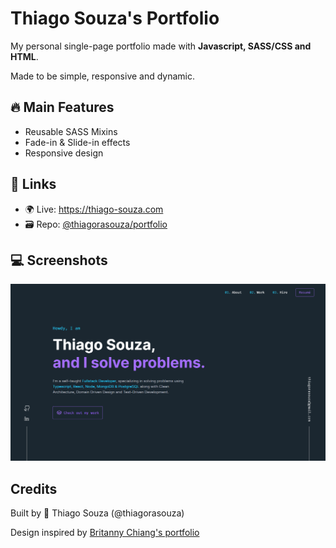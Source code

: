 # Thiago Souza's Portfolio

My personal single-page portfolio made with **Javascript, SASS/CSS and HTML**.

Made to be simple, responsive and dynamic.

## :fire: Main Features

- Reusable SASS Mixins
- Fade-in & Slide-in effects
- Responsive design

## :link: Links

- :earth_africa: Live: <https://thiago-souza.com>
- :card_file_box: Repo: [@thiagorasouza/portfolio](https://github.com/thiagorasouza/portfolio)

## :computer: Screenshots

[<img src="docs/portfolio.png?raw=true" alt="Portfolio website screenshot" />](https://github.com/thiagorasouza/portfolio/blob/main/docs/portfolio.png?raw=true)

## Credits

Built by :rocket: Thiago Souza (@thiagorasouza)

Design inspired by [Britanny Chiang's portfolio](https://brittanychiang.com/)
